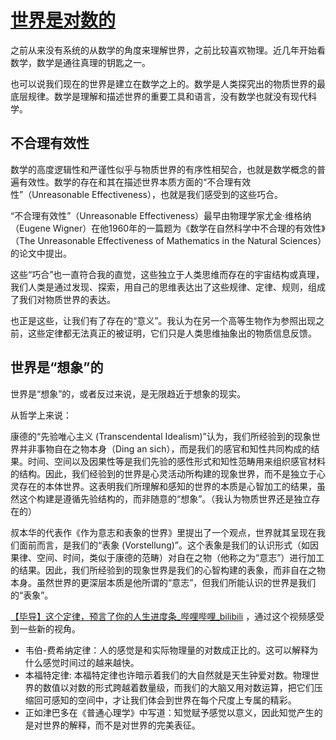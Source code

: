 # [世界是对数的](https://github.com/VandeeFeng/gitmemo/issues/55)

之前从来没有系统的从数学的角度来理解世界，之前比较喜欢物理。近几年开始看数学，数学是通往真理的钥匙之一。

也可以说我们现在的世界是建立在数学之上的。数学是人类探究出的物质世界的最底层规律。数学是理解和描述世界的重要工具和语言，没有数学也就没有现代科学。

## 不合理有效性
数学的高度逻辑性和严谨性似乎与物质世界的有序性相契合，也就是数学概念的普遍有效性。数学的存在和其在描述世界本质方面的“不合理有效性”（Unreasonable Effectiveness），也就是我们感受到的这些巧合。

“不合理有效性”（Unreasonable Effectiveness）最早由物理学家尤金·维格纳（Eugene Wigner）在他1960年的一篇题为《数学在自然科学中不合理的有效性》（The Unreasonable Effectiveness of Mathematics in the Natural Sciences）的论文中提出。

这些“巧合”也一直符合我的直觉，这些独立于人类思维而存在的宇宙结构或真理，我们人类是通过发现、探索，用自己的思维表达出了这些规律、定律、规则，组成了我们对物质世界的表达。

也正是这些，让我们有了存在的“意义”。我认为在另一个高等生物作为参照出现之前，这些定律都无法真正的被证明，它们只是人类思维抽象出的物质信息反馈。

## 世界是“想象”的

世界是“想象”的，或者反过来说，是无限趋近于想象的现实。

从哲学上来说：

康德的“先验唯心主义 (Transcendental Idealism)”认为，我们所经验到的现象世界并非事物自在之物本身（Ding an sich），而是我们的感官和知性共同构成的结果。时间、空间以及因果性等是我们先验的感性形式和知性范畴用来组织感官材料的结构。因此，我们经验到的世界是心灵活动所构建的现象世界，而不是独立于心灵存在的本体世界。这表明我们所理解和感知的世界的本质是心智加工的结果，虽然这个构建是遵循先验结构的，而非随意的“想象”。（我认为物质世界还是独立存在的）

叔本华的代表作《作为意志和表象的世界》里提出了一个观点，世界就其呈现在我们面前而言，是我们的“表象 (Vorstellung)”。这个表象是我们的认识形式（如因果律、空间、时间，类似于康德的范畴）对自在之物（他称之为“意志”）进行加工的结果。因此，我们所经验到的现象世界是我们的心智构建的表象，而非自在之物本身。虽然世界的更深层本质是他所谓的“意志”，但我们所能认识的世界是我们的“表象”。

[【毕导】这个定律，预言了你的人生进度条_哔哩哔哩_bilibili](https://www.bilibili.com/video/BV1VrVSz1Eme/) ，通过这个视频感受到一些新的视角。

- 韦伯-费希纳定律：人的感觉是和实际物理量的对数成正比的。这可以解释为什么感觉时间过的越来越快。
- 本福特定律: 本福特定律也许暗示着我们的大自然就是天生钟爱对数。物理世界的数值以对数的形式跨越着数量级，而我们的大脑又用对数运算，把它们压缩回可感知的空间中，才让我们体会到世界在每个尺度上专属的精彩。
- 正如津巴多在《普通心理学》中写道：知觉赋予感觉以意义，因此知觉产生的是对世界的解释，而不是对世界的完美表征。